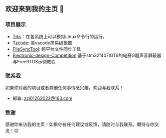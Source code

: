 ## 欢迎来到我的主页 👋
### 项目展示
- [Tiks](https://github.com/zhangzijie-pro/Tiks.git)：在各系统上可以模拟Linux命令行的运行。
- [Tzcode](https://github.com/zhangzijie-pro/Tzcode.git): 类vscode简易编辑器
- [FileSyncTool](https://github.com/zhangzijie-pro/FileSyncTool.git): 跨平台文件同步工具
- [Electronic-design-Competition](https://github.com/zhangzijie-pro/Electronic-design-Competition.git) 基于stm32f407IGT6的电赛G题声音屏蔽器与FreeRTOS示例教程
### 联系我
如果你对我的项目或者其他任何事情感兴趣，欢迎与我联系！
- 邮箱: zzj01262022@163.com

### 致谢
感谢你来访我的主页！如果你有任何建议或反馈，请随时与我联系。期待与你交流！😊


<!--
**zhangzijie-pro/zhangzijie-pro** is a ✨ _special_ ✨ repository because its `README.md` (this file) appears on your GitHub profile.

Here are some ideas to get you started:

- 🔭 I’m currently working on ...
- 🌱 I’m currently learning ...
- 👯 I’m looking to collaborate on ...
- 🤔 I’m looking for help with ...
- 💬 Ask me about ...
- 📫 How to reach me: ...
- 😄 Pronouns: ...
- ⚡ Fun fact: ...
-->
